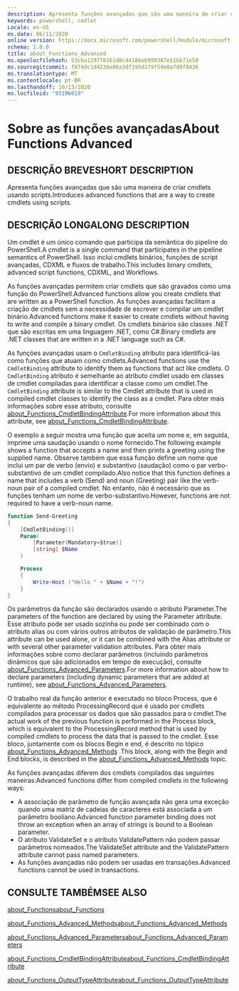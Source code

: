 ```yaml
---
description: Apresenta funções avançadas que são uma maneira de criar cmdlets usando scripts.
keywords: powershell, cmdlet
Locale: en-US
ms.date: 06/11/2020
online version: https://docs.microsoft.com/powershell/module/microsoft.powershell.core/about/about_functions_advanced?view=powershell-5.1&WT.mc_id=ps-gethelp
schema: 2.0.0
title: about_Functions_Advanced
ms.openlocfilehash: 53cba129778161d8c44186eb999387e51bb71e50
ms.sourcegitcommit: f874dc1d4236e06a3df195d179f59e0a7d9f8436
ms.translationtype: MT
ms.contentlocale: pt-BR
ms.lasthandoff: 10/13/2020
ms.locfileid: "93196019"
---
```

# <a name="about-functions-advanced"></a><span data-ttu-id="24924-104">Sobre as funções avançadas</span><span class="sxs-lookup"><span data-stu-id="24924-104">About Functions Advanced</span></span>

## <a name="short-description"></a><span data-ttu-id="24924-105">DESCRIÇÃO BREVE</span><span class="sxs-lookup"><span data-stu-id="24924-105">SHORT DESCRIPTION</span></span>
<span data-ttu-id="24924-106">Apresenta funções avançadas que são uma maneira de criar cmdlets usando scripts.</span><span class="sxs-lookup"><span data-stu-id="24924-106">Introduces advanced functions that are a way to create cmdlets using scripts.</span></span>

## <a name="long-description"></a><span data-ttu-id="24924-107">DESCRIÇÃO LONGA</span><span class="sxs-lookup"><span data-stu-id="24924-107">LONG DESCRIPTION</span></span>

<span data-ttu-id="24924-108">Um cmdlet é um único comando que participa da semântica do pipeline do PowerShell.</span><span class="sxs-lookup"><span data-stu-id="24924-108">A cmdlet is a single command that participates in the pipeline semantics of PowerShell.</span></span> <span data-ttu-id="24924-109">Isso inclui cmdlets binários, funções de script avançadas, CDXML e fluxos de trabalho.</span><span class="sxs-lookup"><span data-stu-id="24924-109">This includes binary cmdlets, advanced script functions, CDXML, and Workflows.</span></span>

<span data-ttu-id="24924-110">As funções avançadas permitem criar cmdlets que são gravados como uma função do PowerShell.</span><span class="sxs-lookup"><span data-stu-id="24924-110">Advanced functions allow you create cmdlets that are written as a PowerShell function.</span></span> <span data-ttu-id="24924-111">As funções avançadas facilitam a criação de cmdlets sem a necessidade de escrever e compilar um cmdlet binário.</span><span class="sxs-lookup"><span data-stu-id="24924-111">Advanced functions make it easier to create cmdlets without having to write and compile a binary cmdlet.</span></span> <span data-ttu-id="24924-112">Os cmdlets binários são classes .NET que são escritas em uma linguagem .NET, como C#.</span><span class="sxs-lookup"><span data-stu-id="24924-112">Binary cmdlets are .NET classes that are written in a .NET language such as C#.</span></span>

<span data-ttu-id="24924-113">As funções avançadas usam o `CmdletBinding` atributo para identificá-las como funções que atuam como cmdlets.</span><span class="sxs-lookup"><span data-stu-id="24924-113">Advanced functions use the `CmdletBinding` attribute to identify them as functions that act like cmdlets.</span></span> <span data-ttu-id="24924-114">O `CmdletBinding` atributo é semelhante ao atributo cmdlet usado em classes de cmdlet compiladas para identificar a classe como um cmdlet.</span><span class="sxs-lookup"><span data-stu-id="24924-114">The `CmdletBinding` attribute is similar to the Cmdlet attribute that is used in compiled cmdlet classes to identify the class as a cmdlet.</span></span> <span data-ttu-id="24924-115">Para obter mais informações sobre esse atributo, consulte [about_Functions_CmdletBindingAttribute](about_Functions_CmdletBindingAttribute.md).</span><span class="sxs-lookup"><span data-stu-id="24924-115">For more information about this attribute, see [about_Functions_CmdletBindingAttribute](about_Functions_CmdletBindingAttribute.md).</span></span>

<span data-ttu-id="24924-116">O exemplo a seguir mostra uma função que aceita um nome e, em seguida, imprime uma saudação usando o nome fornecido.</span><span class="sxs-lookup"><span data-stu-id="24924-116">The following example shows a function that accepts a name and then prints a greeting using the supplied name.</span></span> <span data-ttu-id="24924-117">Observe também que essa função define um nome que inclui um par de verbo (envio) e substantivo (saudação) como o par verbo-substantivo de um cmdlet compilado.</span><span class="sxs-lookup"><span data-stu-id="24924-117">Also notice that this function defines a name that includes a verb (Send) and noun (Greeting) pair like the verb-noun pair of a compiled cmdlet.</span></span> <span data-ttu-id="24924-118">No entanto, não é necessário que as funções tenham um nome de verbo-substantivo.</span><span class="sxs-lookup"><span data-stu-id="24924-118">However, functions are not required to have a verb-noun name.</span></span>

```powershell
function Send-Greeting
{
    [CmdletBinding()]
    Param(
        [Parameter(Mandatory=$true)]
        [string] $Name
    )

    Process
    {
        Write-Host ("Hello " + $Name + "!")
    }
}
```

<span data-ttu-id="24924-119">Os parâmetros da função são declarados usando o atributo Parameter.</span><span class="sxs-lookup"><span data-stu-id="24924-119">The parameters of the function are declared by using the Parameter attribute.</span></span>
<span data-ttu-id="24924-120">Esse atributo pode ser usado sozinha ou pode ser combinado com o atributo alias ou com vários outros atributos de validação de parâmetro.</span><span class="sxs-lookup"><span data-stu-id="24924-120">This attribute can be used alone, or it can be combined with the Alias attribute or with several other parameter validation attributes.</span></span> <span data-ttu-id="24924-121">Para obter mais informações sobre como declarar parâmetros (incluindo parâmetros dinâmicos que são adicionados em tempo de execução), consulte [about_Functions_Advanced_Parameters](about_Functions_Advanced_Parameters.md).</span><span class="sxs-lookup"><span data-stu-id="24924-121">For more information about how to declare parameters (including dynamic parameters that are added at runtime), see [about_Functions_Advanced_Parameters](about_Functions_Advanced_Parameters.md).</span></span>

<span data-ttu-id="24924-122">O trabalho real da função anterior é executado no bloco Process, que é equivalente ao método ProcessingRecord que é usado por cmdlets compilados para processar os dados que são passados para o cmdlet.</span><span class="sxs-lookup"><span data-stu-id="24924-122">The actual work of the previous function is performed in the Process block, which is equivalent to the ProcessingRecord method that is used by compiled cmdlets to process the data that is passed to the cmdlet.</span></span> <span data-ttu-id="24924-123">Esse bloco, juntamente com os blocos Begin e end, é descrito no tópico [about_Functions_Advanced_Methods](about_Functions_Advanced_Methods.md) .</span><span class="sxs-lookup"><span data-stu-id="24924-123">This block, along with the Begin and End blocks, is described in the [about_Functions_Advanced_Methods](about_Functions_Advanced_Methods.md) topic.</span></span>

<span data-ttu-id="24924-124">As funções avançadas diferem dos cmdlets compilados das seguintes maneiras:</span><span class="sxs-lookup"><span data-stu-id="24924-124">Advanced functions differ from compiled cmdlets in the following ways:</span></span>

- <span data-ttu-id="24924-125">A associação de parâmetro de função avançada não gera uma exceção quando uma matriz de cadeias de caracteres está associada a um parâmetro booliano.</span><span class="sxs-lookup"><span data-stu-id="24924-125">Advanced function parameter binding does not throw an exception when an array of strings is bound to a Boolean parameter.</span></span>
- <span data-ttu-id="24924-126">O atributo ValidateSet e o atributo ValidatePattern não podem passar parâmetros nomeados.</span><span class="sxs-lookup"><span data-stu-id="24924-126">The ValidateSet attribute and the ValidatePattern attribute cannot pass named parameters.</span></span>
- <span data-ttu-id="24924-127">As funções avançadas não podem ser usadas em transações.</span><span class="sxs-lookup"><span data-stu-id="24924-127">Advanced functions cannot be used in transactions.</span></span>

## <a name="see-also"></a><span data-ttu-id="24924-128">CONSULTE TAMBÉM</span><span class="sxs-lookup"><span data-stu-id="24924-128">SEE ALSO</span></span>

[<span data-ttu-id="24924-129">about_Functions</span><span class="sxs-lookup"><span data-stu-id="24924-129">about_Functions</span></span>](about_Functions.md)

[<span data-ttu-id="24924-130">about_Functions_Advanced_Methods</span><span class="sxs-lookup"><span data-stu-id="24924-130">about_Functions_Advanced_Methods</span></span>](about_Functions_Advanced_Methods.md)

[<span data-ttu-id="24924-131">about_Functions_Advanced_Parameters</span><span class="sxs-lookup"><span data-stu-id="24924-131">about_Functions_Advanced_Parameters</span></span>](about_Functions_Advanced_Parameters.md)

[<span data-ttu-id="24924-132">about_Functions_CmdletBindingAttribute</span><span class="sxs-lookup"><span data-stu-id="24924-132">about_Functions_CmdletBindingAttribute</span></span>](about_Functions_CmdletBindingAttribute.md)

[<span data-ttu-id="24924-133">about_Functions_OutputTypeAttribute</span><span class="sxs-lookup"><span data-stu-id="24924-133">about_Functions_OutputTypeAttribute</span></span>](about_Functions_OutputTypeAttribute.md)
